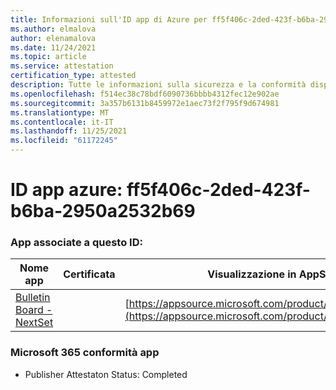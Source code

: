 ```yaml
---
title: Informazioni sull'ID app di Azure per ff5f406c-2ded-423f-b6ba-2950a2532b69
ms.author: elmalova
author: elenamalova
ms.date: 11/24/2021
ms.topic: article
ms.service: attestation
certification_type: attested
description: Tutte le informazioni sulla sicurezza e la conformità disponibili per ff5f406c-2ded-423f-b6ba-2950a2532b69.
ms.openlocfilehash: f514ec38c78bdf6090736bbbb4312fec12e902ae
ms.sourcegitcommit: 3a357b6131b8459972e1aec73f2f795f9d674981
ms.translationtype: MT
ms.contentlocale: it-IT
ms.lasthandoff: 11/25/2021
ms.locfileid: "61172245"
---
```

# <a name="azure-app-id-ff5f406c-2ded-423f-b6ba-2950a2532b69"></a>ID app azure: ff5f406c-2ded-423f-b6ba-2950a2532b69


### <a name="apps-associated-with-this-id"></a>App associate a questo ID:
| **Nome app** | **Certificata** | **Visualizzazione in AppSource** |
|--------------|---------------|-----------------------|
| [Bulletin Board - NextSet](https://docs.microsoft.com/microsoft-365-app-certification/forward/WA200002122) |  | [https://appsource.microsoft.com/product/office/WA200002122](https://appsource.microsoft.com/product/office/WA200002122) |

### <a name="microsoft-365-app-compliance-status"></a>Microsoft 365 conformità app
- Publisher Attestaton Status: Completed
